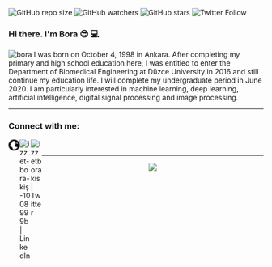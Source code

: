 ![GitHub repo size](https://img.shields.io/github/repo-size/BoraKis/BoraKis?)
![GitHub watchers](https://img.shields.io/github/watchers/BoraKis/BoraKis?label=Watch&style=social)
![GitHub stars](https://img.shields.io/github/stars/BoraKis/BoraKis?style=social)
![Twitter Follow](https://img.shields.io/twitter/follow/izzetborakis?style=social)

### Hi there. I'm Bora :sunglasses: :computer:
![bora](https://user-images.githubusercontent.com/47301584/88222120-29eba780-cc6e-11ea-839e-139fba2565c4.jpg)
I was born on October 4, 1998 in Ankara. After completing my primary and high school education here, I was entitled to enter the Department of Biomedical Engineering at Düzce University in 2016 and still continue my education life. I will complete my undergraduate period in June 2020. I am particularly interested in machine learning, deep learning, artificial intelligence, digital signal processing and image processing.

*************

### Connect with me:

[<img align="left" alt="borakis.github.io" width="22px" src="https://raw.githubusercontent.com/iconic/open-iconic/master/svg/globe.svg" />][website]
[<img align="left" alt="izzet-bora-kiş-1008999b | LinkedIn" width="22px" src="https://cdn.jsdelivr.net/npm/simple-icons@v3/icons/linkedin.svg" />][linkedin]
[<img align="left" alt="izzetborakis | Twitter" width="22px" src="https://cdn.jsdelivr.net/npm/simple-icons@v3/icons/twitter.svg" />][twitter]


<br />

*************

[website]: https://borakis.github.io
[linkedin]: https://linkedin.com/in/izzet-bora-kiş-1008999b
[twitter]: https://twitter.com/izzetborakis

<p align="center" >
  <a href="https://github.com/anuraghazra/github-readme-stats"> 
    <img  src="https://github-readme-stats.vercel.app/api?username=BoraKis&&show_icons=true&theme=radical"/>
  </a>
</p>


<!--
**BoraKis/BoraKis** is a ✨ _special_ ✨ repository because its `README.md` (this file) appears on your GitHub profile.


Here are some ideas to get you started:

- 🔭 I’m currently working on ...
- 🌱 I’m currently learning ...
- 👯 I’m looking to collaborate on ...
- 🤔 I’m looking for help with ...
- 💬 Ask me about ...
- 📫 How to reach me: ...
- 😄 Pronouns: ...
- ⚡ Fun fact: ...
-->
